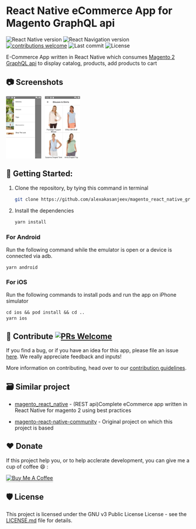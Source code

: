 # React Native eCommerce App for Magento GraphQL api

![React Native version](https://img.shields.io/github/package-json/dependency-version/alexakasanjeev/magento_react_native_graphql/react-native)
![React Navigation version](https://img.shields.io/github/package-json/dependency-version/alexakasanjeev/magento_react_native_graphql/@react-navigation/native?label=react-navigation)
[![contributions welcome](https://img.shields.io/badge/contributions-welcome-brightgreen.svg?style=flat)](https://github.com/alexakasanjeev/magento_react_native_graphql/issues)
![Last commit](https://img.shields.io/github/last-commit/alexakasanjeev/magento_react_native_graphql)
![License](https://img.shields.io/github/license/alexakasanjeev/magento_react_native_graphql)


E-Commerce App written in React Native which consumes [Magento 2 GraphQL api](https://devdocs.magento.com/guides/v2.4/graphql/) to display catalog, products, add products to cart

## :camera: Screenshots

<div style="display:flex;" >
  <img src=".github/screenshots/1.png" width="19%" >
  <img src=".github/screenshots/2.png" style="margin-left:10px;" width="19%" >
</div>

## 🚀 Getting Started:

1. Clone the repository, by tying this command in terminal

    ```sh
    git clone https://github.com/alexakasanjeev/magento_react_native_graphql.git && cd magento_react_native_graphql

2. Install the dependencies 

    ```bash
    yarn install
    ```

### For Android

Run the following command while the emulator is open or a device is connected via adb.

``` 
yarn android
```

### For iOS

Run the following commands to install pods and run the app on iPhone simulator

``` 
cd ios && pod install && cd ..
yarn ios
```

## 🙋‍ Contribute [![PRs Welcome](https://img.shields.io/badge/PRs-welcome-brightgreen.svg?style=flat-square)](http://makeapullrequest.com) 

If you find a bug, or if you have an idea for this app, please file an issue [here](https://github.com/alexakasanjeev/magento_react_native_graphql/issues). We really appreciate feedback and inputs!

More information on contributing, head over to our [contribution guidelines](CONTRIBUTING.md). 

## 🗃️ Similar project

* [magento_react_native](https://github.com/alexakasanjeev/magento_react_native) - (REST api)Complete eCommerce app written in React Native for magento 2 using best practices

* [magento-react-native-community](https://github.com/troublediehard/magento-react-native-community) - Original project on which this project is based

## ♥️ Donate

If this project help you, or to help acclerate development, you can give me a cup of coffee :smile: :

<a href="https://www.buymeacoffee.com/alexakasanjeev" target="_blank"><img src="https://www.buymeacoffee.com/assets/img/custom_images/orange_img.png" alt="Buy Me A Coffee" style="height: 41px !important;width: 174px !important;box-shadow: 0px 3px 2px 0px rgba(190, 190, 190, 0.5) !important;-webkit-box-shadow: 0px 3px 2px 0px rgba(190, 190, 190, 0.5) !important;" ></a>

## 🛡 License

This project is licensed under the GNU v3 Public License License - see the [LICENSE.md](LICENSE.md) file for details.
